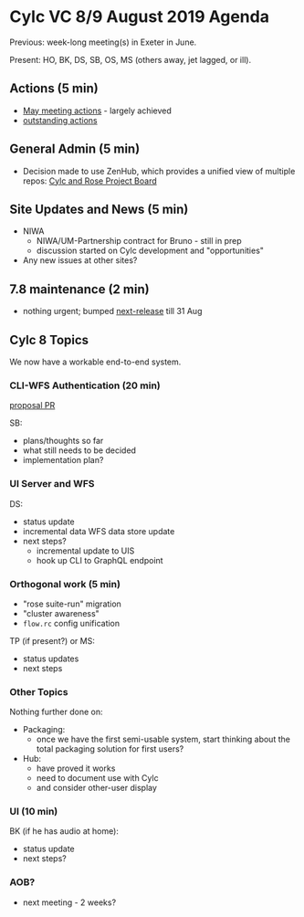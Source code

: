 # Cylc VC 8/9 August 2019 Agenda

Previous: week-long meeting(s) in Exeter in June.

Present: HO, BK, DS, SB, OS, MS (others away, jet lagged, or ill).

## Actions (5 min)
- [May meeting actions](vc-22-may-2019-summary.md) - largely achieved
- [outstanding
  actions](https://cylc.github.io/cylc-admin/meetings/left-over-actions.html)

## General Admin (5 min)

- Decision made to use ZenHub, which provides a unified view of multiple repos:
  [Cylc and Rose Project Board](https://app.zenhub.com/workspaces/cylc-and-rose-5d122023f9628b5d0da532a5/board?repos=1836229)

## Site Updates and News (5 min)

- NIWA
   - NIWA/UM-Partnership contract for Bruno - still in prep
   - discussion started on Cylc development and "opportunities"
- Any new issues at other sites?

## 7.8 maintenance (2 min)

- nothing urgent; bumped
  [next-release](https://github.com/cylc/cylc-flow/milestone/80) till 31 Aug

## Cylc 8 Topics

We now have a workable end-to-end system.

### CLI-WFS Authentication (20 min)

[proposal PR](https://github.com/cylc/cylc-admin/pull/41)

SB:
- plans/thoughts so far
- what still needs to be decided
- implementation plan?
 
### UI Server and WFS

DS:
- status update
- incremental data WFS data store update
- next steps?
  - incremental update to UIS
  - hook up CLI to GraphQL endpoint

### Orthogonal work (5 min)

- "rose suite-run" migration
- "cluster awareness"
- `flow.rc` config unification

TP (if present?) or MS: 
- status updates
- next steps

### Other Topics

Nothing further done on:
- Packaging: 
  - once we have the first semi-usable system, start thinking about the total
  packaging solution for first users? 
- Hub:
  - have proved it works
  - need to document use with Cylc
  - and consider other-user display
 
### UI (10 min)

BK (if he has audio at home):
- status update
- next steps?

### AOB?
- next meeting - 2 weeks?

